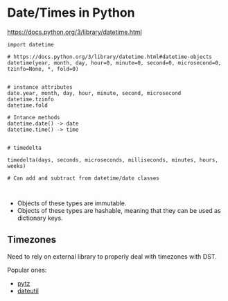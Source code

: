 # Date/Times in Python

https://docs.python.org/3/library/datetime.html

```
import datetime

# https://docs.python.org/3/library/datetime.html#datetime-objects
datetime(year, month, day, hour=0, minute=0, second=0, microsecond=0, tzinfo=None, *, fold=0)


# instance attributes
date.year, month, day, hour, minute, second, microsecond
datetime.tzinfo
datetime.fold

# Intance methods
datetime.date() -> date
datetime.time() -> time


# timedelta

timedelta(days, seconds, microseconds, milliseconds, minutes, hours, weeks)

# Can add and subtract from datetime/date classes



```

- Objects of these types are immutable.
- Objects of these types are hashable, meaning that they can be used as dictionary keys.

## Timezones

Need to rely on external library to properly deal with timezones with DST.

Popular ones:
 - [pytz](https://pypi.org/project/pytz/)
 - [dateutil](https://dateutil.readthedocs.io/en/stable/)
